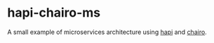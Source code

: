 # hapi-chairo-ms
A small example of microservices architecture using [hapi](https://github.com/hapijs/hapi) and [chairo](https://github.com/hapijs/chairo).
